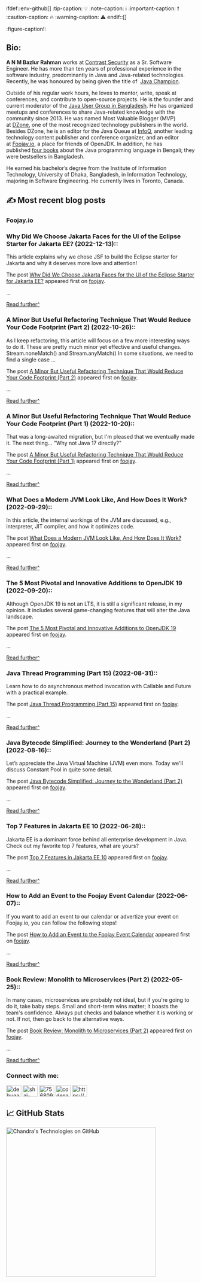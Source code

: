 ifdef::env-github[]
:tip-caption: :bulb:
:note-caption: :information_source:
:important-caption: :heavy_exclamation_mark:
:caution-caption: :fire:
:warning-caption: :warning:
endif::[]

:figure-caption!:

## Bio:

**A N M Bazlur Rahman** works at [Contrast Security](https://www.contrastsecurity.com/) as a Sr. Software Engineer. He has more than ten years of professional experience in the software industry, predominantly in Java and Java-related technologies. Recently, he was honoured by being given the title of  [Java Champion](https://twitter.com/Java_Champions/status/1523728715368509440).


Outside of his regular work hours, he loves to mentor, write, speak at conferences, and contribute to open-source projects. He is the founder and current moderator of the [Java User Group in Bangladesh](https://jugbd.org/). He has organized meetups and conferences to share Java-related knowledge with the community since 2013. He was named Most Valuable Blogger (MVP) at [DZone](https://dzone.com/users/1298119/bazlur_rahman.html), one of the most recognized technology publishers in the world. Besides DZone, he is an editor for the Java Queue at [InfoQ](https://www.infoq.com/profile/A-N-M-Bazlur-Rahman/), another leading technology content publisher and conference organizer, and an editor at [Foojay.io](https://foojay.io/today/author/bazlur-rahman/), a place for friends of OpenJDK. In addition, he has published [four books](https://www.rokomari.com/book/129165/java-programming) about the Java programming language in Bengali; they were bestsellers in Bangladesh.

He earned his bachelor’s degree from the Institute of Information Technology, University of Dhaka, Bangladesh, in Information Technology, majoring in Software Engineering. He currently lives in Toronto, Canada.

## ✍️ Most recent blog posts

### Foojay.io


### Why Did We Choose Jakarta Faces for the UI of the Eclipse Starter for Jakarta EE? (2022-12-13)::
<p>This article explains why we chose JSF to build the Eclipse starter for Jakarta and why it deserves more love and attention!</p>
<p>The post <a rel="nofollow" href="https://foojay.io/today/why-did-we-choose-jakarta-faces-for-the-ui-of-the-eclipse-starter-for-jakarta-ee/">Why Did We Choose Jakarta Faces for the UI of the Eclipse Starter for Jakarta EE?</a> appeared first on <a rel="nofollow" href="https://foojay.io">foojay</a>.</p>
...

[Read further^](https://foojay.io/today/why-did-we-choose-jakarta-faces-for-the-ui-of-the-eclipse-starter-for-jakarta-ee/)


### A Minor But Useful Refactoring Technique That Would Reduce Your Code Footprint (Part 2) (2022-10-26)::
<p>As I keep refactoring, this article will focus on a few more interesting ways to do it. These are pretty much minor yet effective and useful changes. Stream.noneMatch() and Stream.anyMatch() In some situations, we need to find a single case ...</p>
<p>The post <a rel="nofollow" href="https://foojay.io/today/a-minor-but-useful-refactoring-technique-that-would-reduce-your-code-footprint-part-2/">A Minor But Useful Refactoring Technique That Would Reduce Your Code Footprint (Part 2)</a> appeared first on <a rel="nofollow" href="https://foojay.io">foojay</a>.</p>
...

[Read further^](https://foojay.io/today/a-minor-but-useful-refactoring-technique-that-would-reduce-your-code-footprint-part-2/)


### A Minor But Useful Refactoring Technique That Would Reduce Your Code Footprint (Part 1) (2022-10-20)::
<p>That was a long-awaited migration, but I'm pleased that we eventually made it. The next thing... "Why not Java 17 directly?" </p>
<p>The post <a rel="nofollow" href="https://foojay.io/today/a-minor-but-useful-refactoring-technique-that-would-reduce-your-code-footprint-part-1/">A Minor But Useful Refactoring Technique That Would Reduce Your Code Footprint (Part 1)</a> appeared first on <a rel="nofollow" href="https://foojay.io">foojay</a>.</p>
...

[Read further^](https://foojay.io/today/a-minor-but-useful-refactoring-technique-that-would-reduce-your-code-footprint-part-1/)


### What Does a Modern JVM Look Like, And How Does It Work? (2022-09-29)::
<p>In this article, the internal workings of the JVM are discussed, e.g., interpreter, JIT compiler, and how it optimizes code.</p>
<p>The post <a rel="nofollow" href="https://foojay.io/today/what-does-a-modern-jvm-look-like-and-how-does-it-work/">What Does a Modern JVM Look Like, And How Does It Work?</a> appeared first on <a rel="nofollow" href="https://foojay.io">foojay</a>.</p>
...

[Read further^](https://foojay.io/today/what-does-a-modern-jvm-look-like-and-how-does-it-work/)


### The 5 Most Pivotal and Innovative Additions to OpenJDK 19 (2022-09-20)::
<p>Although OpenJDK 19 is not an LTS, it is still a significant release, in my opinion. It includes several game-changing features that will alter the Java landscape.</p>
<p>The post <a rel="nofollow" href="https://foojay.io/today/the-5-most-pivotal-and-innovative-additions-to-openjdk-19/">The 5 Most Pivotal and Innovative Additions to OpenJDK 19</a> appeared first on <a rel="nofollow" href="https://foojay.io">foojay</a>.</p>
...

[Read further^](https://foojay.io/today/the-5-most-pivotal-and-innovative-additions-to-openjdk-19/)


### Java Thread Programming (Part 15) (2022-08-31)::
<p>Learn how to do asynchronous method invocation with Callable and Future with a practical example.</p>
<p>The post <a rel="nofollow" href="https://foojay.io/today/java-thread-programming-part-15/">Java Thread Programming (Part 15)</a> appeared first on <a rel="nofollow" href="https://foojay.io">foojay</a>.</p>
...

[Read further^](https://foojay.io/today/java-thread-programming-part-15/)


### Java Bytecode Simplified: Journey to the Wonderland (Part 2) (2022-08-16)::
<p>Let’s appreciate the Java Virtual Machine (JVM) even more. Today we'll discuss Constant Pool in quite some detail.</p>
<p>The post <a rel="nofollow" href="https://foojay.io/today/java-bytecode-simplified-journey-to-the-wonderland-part-2/">Java Bytecode Simplified: Journey to the Wonderland (Part 2)</a> appeared first on <a rel="nofollow" href="https://foojay.io">foojay</a>.</p>
...

[Read further^](https://foojay.io/today/java-bytecode-simplified-journey-to-the-wonderland-part-2/)


### Top 7 Features in Jakarta EE 10 (2022-06-28)::
<p>Jakarta EE is a dominant force behind all enterprise development in Java. Check out my favorite top 7 features, what are yours?</p>
<p>The post <a rel="nofollow" href="https://foojay.io/today/top-7-features-in-jakarta-ee-10/">Top 7 Features in Jakarta EE 10</a> appeared first on <a rel="nofollow" href="https://foojay.io">foojay</a>.</p>
...

[Read further^](https://foojay.io/today/top-7-features-in-jakarta-ee-10/)


### How to Add an Event to the Foojay Event Calendar (2022-06-07)::
<p>If you want to add an event to our calendar or advertize your event on Foojay.io, you can follow the following steps! </p>
<p>The post <a rel="nofollow" href="https://foojay.io/today/how-to-add-an-event-to-the-foojay-event-calendar/">How to Add an Event to the Foojay Event Calendar</a> appeared first on <a rel="nofollow" href="https://foojay.io">foojay</a>.</p>
...

[Read further^](https://foojay.io/today/how-to-add-an-event-to-the-foojay-event-calendar/)


### Book Review: Monolith to Microservices (Part 2) (2022-05-25)::
<p>In many cases, microservices are probably not ideal, but if you're going to do it, take baby steps. Small and short-term wins matter; it boasts the team's confidence. Always put checks and balance whether it is working or not. If not, then go back to the alternative ways.</p>
<p>The post <a rel="nofollow" href="https://foojay.io/today/book-review-monolith-to-microservices-part-2/">Book Review: Monolith to Microservices (Part 2)</a> appeared first on <a rel="nofollow" href="https://foojay.io">foojay</a>.</p>
...

[Read further^](https://foojay.io/today/book-review-monolith-to-microservices-part-2/)


<h3 align="left">Connect with me:</h3>
<p align="left">
<a href="https://twitter.com/bazlur_rahman/" target="blank"><img align="center" src="https://raw.githubusercontent.com/rahuldkjain/github-profile-readme-generator/master/src/images/icons/Social/twitter.svg" alt="debugagent" height="30" width="40" /></a>
<a href="https://www.linkedin.com/in/bazlur" target="blank"><img align="center" src="https://raw.githubusercontent.com/rahuldkjain/github-profile-readme-generator/master/src/images/icons/Social/linked-in-alt.svg" alt="shai-almog-81a42" height="30" width="40" /></a>
<a href="https://stackoverflow.com/users/893197/rokonoid" target="blank"><img align="center" src="https://raw.githubusercontent.com/rahuldkjain/github-profile-readme-generator/master/src/images/icons/Social/stack-overflow.svg" alt="756809" height="30" width="40" /></a>
<a href="https://www.youtube.com/c/ANMBazlurRahman" target="blank"><img align="center" src="https://raw.githubusercontent.com/rahuldkjain/github-profile-readme-generator/master/src/images/icons/Social/youtube.svg" alt="codenameone" height="30" width="40" /></a>
<a href="/https://www.bazlur.com/feed.xml" target="blank"><img align="center" src="https://raw.githubusercontent.com/rahuldkjain/github-profile-readme-generator/master/src/images/icons/Social/rss.svg" alt="https://www.bazlur.com/feed.xml" height="30" width="40" /></a>
</p>


## &#x1f4c8; GitHub Stats

<a href="https://github.com/rokon12/rokon12">
  <img align="center" src="https://github-readme-stats.vercel.app/api?username=rokon12&show_icons=true&include_all_commits=true&title_color=2aa889&text_color=99d1ce&icon_color=2bbc8a&bg_color=0c1014&" alt="Chandra's Technologies on GitHub" width="400"/></a>

